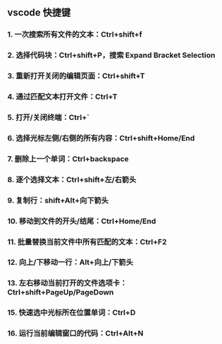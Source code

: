 ## vscode 快捷键

### 1. 一次搜索所有文件的文本：Ctrl+shift+f

### 2. 选择代码块：Ctrl+shift+P，搜索 Expand Bracket Selection

### 3. 重新打开关闭的编辑页面：Ctrl+shift+T

### 4. 通过匹配文本打开文件：Ctrl+T

### 5. 打开/关闭终端：Ctrl+`

### 6. 选择光标左侧/右侧的所有内容：Ctrl+shift+Home/End

### 7. 删除上一个单词：Ctrl+backspace

### 8. 逐个选择文本：Ctrl+shift+左/右箭头

### 9. 复制行：shift+Alt+向下箭头

### 10. 移动到文件的开头/结尾：Ctrl+Home/End

### 11. 批量替换当前文件中所有匹配的文本：Ctrl+F2

### 12. 向上/下移动一行：Alt+向上/下箭头

### 13. 左右移动当前打开的文件选项卡：Ctrl+shift+PageUp/PageDown

### 15. 快速选中光标所在位置单词：Ctrl+D

### 16. 运行当前编辑窗口的代码：Ctrl+Alt+N
